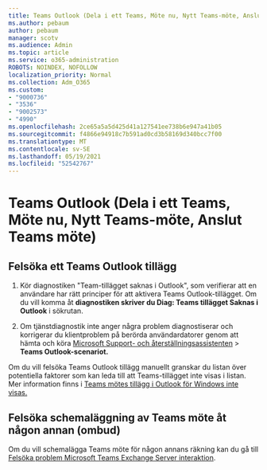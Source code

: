 ```yaml
---
title: Teams Outlook (Dela i ett Teams, Möte nu, Nytt Teams-möte, Anslut Teams möte)
ms.author: pebaum
author: pebaum
manager: scotv
ms.audience: Admin
ms.topic: article
ms.service: o365-administration
ROBOTS: NOINDEX, NOFOLLOW
localization_priority: Normal
ms.collection: Adm_O365
ms.custom:
- "9000736"
- "3536"
- "9002573"
- "4990"
ms.openlocfilehash: 2ce65a5a5d425d41a127541ee738b6e947a41b05
ms.sourcegitcommit: f4866e94918c7b591ad0cd3b58169d340bcc7f00
ms.translationtype: MT
ms.contentlocale: sv-SE
ms.lasthandoff: 05/19/2021
ms.locfileid: "52542767"
---
```

# <a name="teams-outlook-add-in-share-to-teams--meet-now-new-teams-meeting-join-teams-meeting"></a>Teams Outlook (Dela i ett Teams, Möte nu, Nytt Teams-möte, Anslut Teams möte)

## <a name="to-troubleshoot-a-missing-teams-outlook-add-in"></a>Felsöka ett Teams Outlook tillägg

1. Kör diagnostiken "Team-tillägget saknas i Outlook", som verifierar att en användare har rätt principer för att aktivera Teams Outlook-tillägget. Om du vill komma åt **diagnostiken skriver du Diag: Teams tillägget Saknas i Outlook** i sökrutan.

1. Om tjänstdiagnostik inte anger några problem diagnostiserar och korrigerar du klientproblem på berörda användardatorer genom att hämta och köra [Microsoft Support- och återställningsassistenten](https://aka.ms/SaRA-TeamsAddInScenario)  >  **Teams Outlook-scenariot.**

Om du vill felsöka Teams Outlook tillägg manuellt granskar du listan över potentiella faktorer som kan leda till att Teams-tillägget inte visas i listan. Mer information finns i [Teams mötes tillägg i Outlook för Windows inte visas.](/microsoftteams/teams-add-in-for-outlook#teams-meeting-add-in-in-outlook-for-windows-does-not-show)

## <a name="to-troubleshoot-scheduling-a-teams-meeting-on-behalf-of-someone-else-delegate"></a>Felsöka schemaläggning av Teams möte åt någon annan (ombud)

Om du vill schemalägga Teams möte för någon annans räkning kan du gå till [Felsöka problem Microsoft Teams Exchange Server interaktion](/microsoftteams/troubleshoot/known-issues/teams-exchange-interaction-issue).
